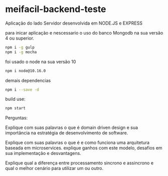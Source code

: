 # meifacil-backend-teste
Aplicação do lado Servidor desenvolvida em NODE.JS e EXPRESS

para inicar aplicação e nescessario o uso do banco Mongodb na sua versão 4 ou superior.
```bash
npm i -g gulp
npm i -g mocha
```
foi usado o node na sua versão 10
```bash
npm i node@10.16.0
```
demais dependencias
```bash
npm i --save -d 
``` 
build use:
```bash
npm start 
```
Perguntas:

Explique com suas palavras o que é domain driven design e sua importância na estratégia de desenvolvimento de software.




Explique com suas palavras o que é e como funciona uma arquitetura baseada em microservices. explique ganhos com este modelo, desafios em sua implementação e desvantagens.




Explique qual a diferença entre processamento sincrono e assincrono e qual o melhor cenário para utilizar um ou outro.
